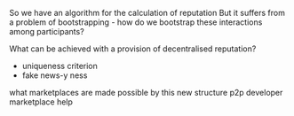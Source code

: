So we have an algorithm for the calculation of reputation
But it suffers from a problem of bootstrapping - how do we bootstrap these interactions among participants?

What can be achieved with a provision of decentralised reputation?
 - uniqueness criterion
 - fake news-y ness

what marketplaces are made possible by this new structure
p2p developer marketplace help

